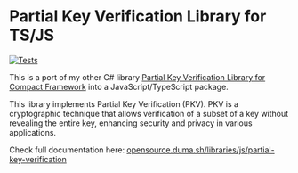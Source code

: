 # Partial Key Verification Library for TS/JS

[![Tests](https://img.shields.io/github/actions/workflow/status/kduma-OSS/JS-Partial-Key-Verification/node.js.yml?branch=master&label=build&style=flat-square)](https://github.com/kduma-OSS/JS-Partial-Key-Verification/actions/workflows/run-tests.yml)

This is a port of my other C# library [Partial Key Verification Library for Compact Framework](https://opensource.duma.sh/libraries/net/partial-key-verification) into a JavaScript/TypeScript package.

This library implements Partial Key Verification (PKV). PKV is a cryptographic technique that allows verification of a subset of a key without revealing the entire key, enhancing security and privacy in various applications.

Check full documentation here: [opensource.duma.sh/libraries/js/partial-key-verification](https://opensource.duma.sh/libraries/js/partial-key-verification)